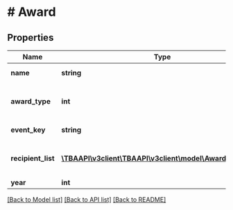 # # Award

## Properties

Name | Type | Description | Notes
------------ | ------------- | ------------- | -------------
**name** | **string** | The name of the award as provided by FIRST. May vary for the same award type. | 
**award_type** | **int** | Type of award given. See https://github.com/the-blue-alliance/the-blue-alliance/blob/master/consts/award_type.py#L6 | 
**event_key** | **string** | The event_key of the event the award was won at. | 
**recipient_list** | [**\TBAAPI\v3client\TBAAPI\v3client\model\AwardRecipient[]**](AwardRecipient.md) | A list of recipients of the award at the event. May have either a team_key or an awardee, both, or neither (in the case the award wasn&#39;t awarded at the event). | 
**year** | **int** | The year this award was won. | 

[[Back to Model list]](../../README.md#documentation-for-models) [[Back to API list]](../../README.md#documentation-for-api-endpoints) [[Back to README]](../../README.md)



